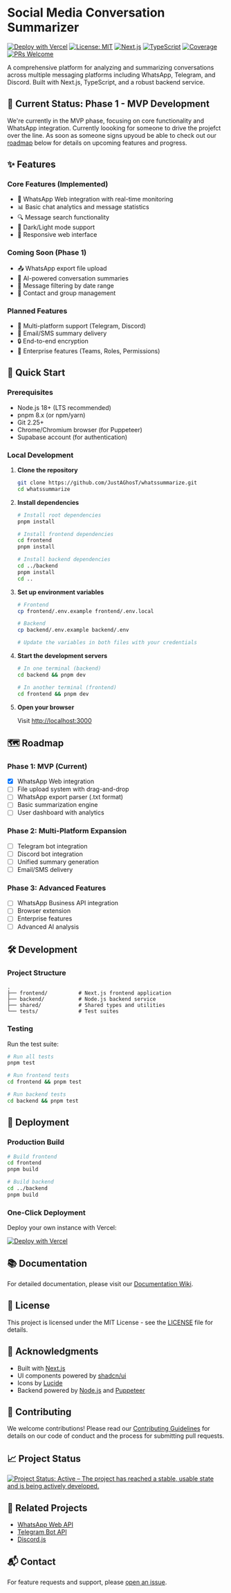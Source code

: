 # Social Media Conversation Summarizer

[![Deploy with Vercel](https://vercel.com/button)](https://vercel.com/new/clone?repository-url=https%3A%2F%2Fgithub.com%2FJustAGhosT%2Fwhatssummarize)
[![License: MIT](https://img.shields.io/badge/License-MIT-yellow.svg)](https://opensource.org/licenses/MIT)
[![Next.js](https://img.shields.io/badge/Next.js-000000?style=flat&logo=nextdotjs&logoColor=white)](https://nextjs.org/)
[![TypeScript](https://img.shields.io/badge/TypeScript-007ACC?style=flat&logo=typescript&logoColor=white)](https://www.typescriptlang.org/)
[![Coverage](https://img.shields.io/badge/coverage-85%25-brightgreen)](https://github.com/JustAGhosT/whatssummarize/actions)
[![PRs Welcome](https://img.shields.io/badge/PRs-welcome-brightgreen.svg)](http://makeapullrequest.com)

A comprehensive platform for analyzing and summarizing conversations across multiple messaging platforms including WhatsApp, Telegram, and Discord. Built with Next.js, TypeScript, and a robust backend service.

## 🚀 Current Status: Phase 1 - MVP Development

We're currently in the MVP phase, focusing on core functionality and WhatsApp integration.
Currently loooking for someone to drive the projefct over the line. As soon as someone signs upyoud be able to check out our [roadmap](../docs/ROADMAP.md) below for details on upcoming features and progress.

## ✨ Features

### Core Features (Implemented)

- 📱 WhatsApp Web integration with real-time monitoring
- 📊 Basic chat analytics and message statistics
- 🔍 Message search functionality
- 🎨 Dark/Light mode support
- 📱 Responsive web interface

### Coming Soon (Phase 1)

- 📤 WhatsApp export file upload
- 🤖 AI-powered conversation summaries
- 📅 Message filtering by date range
- 👥 Contact and group management

### Planned Features

- 🔄 Multi-platform support (Telegram, Discord)
- 📧 Email/SMS summary delivery
- 🔒 End-to-end encryption
- 🏢 Enterprise features (Teams, Roles, Permissions)

## 🚀 Quick Start

### Prerequisites

- Node.js 18+ (LTS recommended)
- pnpm 8.x (or npm/yarn)
- Git 2.25+
- Chrome/Chromium browser (for Puppeteer)
- Supabase account (for authentication)

### Local Development

1. **Clone the repository**

   ```bash
   git clone https://github.com/JustAGhosT/whatssummarize.git
   cd whatssummarize
   ```

2. **Install dependencies**

   ```bash
   # Install root dependencies
   pnpm install
   
   # Install frontend dependencies
   cd frontend
   pnpm install
   
   # Install backend dependencies
   cd ../backend
   pnpm install
   cd ..
   ```

3. **Set up environment variables**

   ```bash
   # Frontend
   cp frontend/.env.example frontend/.env.local
   
   # Backend
   cp backend/.env.example backend/.env
   
   # Update the variables in both files with your credentials
   ```

4. **Start the development servers**

   ```bash
   # In one terminal (backend)
   cd backend && pnpm dev
   
   # In another terminal (frontend)
   cd frontend && pnpm dev
   ```

5. **Open your browser**

   Visit [http://localhost:3000](http://localhost:3000)

## 🗺️ Roadmap

### Phase 1: MVP (Current)

- [x] WhatsApp Web integration
- [ ] File upload system with drag-and-drop
- [ ] WhatsApp export parser (.txt format)
- [ ] Basic summarization engine
- [ ] User dashboard with analytics

### Phase 2: Multi-Platform Expansion

- [ ] Telegram bot integration
- [ ] Discord bot integration
- [ ] Unified summary generation
- [ ] Email/SMS delivery

### Phase 3: Advanced Features

- [ ] WhatsApp Business API integration
- [ ] Browser extension
- [ ] Enterprise features
- [ ] Advanced AI analysis

## 🛠️ Development

### Project Structure

``` text
.
├── frontend/          # Next.js frontend application
├── backend/           # Node.js backend service
├── shared/            # Shared types and utilities
└── tests/             # Test suites
```

### Testing

Run the test suite:

```bash
# Run all tests
pnpm test

# Run frontend tests
cd frontend && pnpm test

# Run backend tests
cd backend && pnpm test
```

## 🚀 Deployment

### Production Build

```bash
# Build frontend
cd frontend
pnpm build

# Build backend
cd ../backend
pnpm build
```

### One-Click Deployment

Deploy your own instance with Vercel:

[![Deploy with Vercel](https://vercel.com/button)](https://vercel.com/new/clone?repository-url=https%3A%2F%2Fgithub.com%2FJustAGhosT%2Fwhatssummarize)

## 📚 Documentation

For detailed documentation, please visit our [Documentation Wiki](https://github.com/JustAGhosT/whatssummarize/wiki).

## 📝 License

This project is licensed under the MIT License - see the [LICENSE](LICENSE) file for details.

## 🙏 Acknowledgments

- Built with [Next.js](https://nextjs.org/)
- UI components powered by [shadcn/ui](https://ui.shadcn.com/)
- Icons by [Lucide](https://lucide.dev/)
- Backend powered by [Node.js](https://nodejs.org/) and [Puppeteer](https://pptr.dev/)

## 🤝 Contributing

We welcome contributions! Please read our [Contributing Guidelines](CONTRIBUTING.md) for details on our code of conduct and the process for submitting pull requests.

## 📈 Project Status

[![Project Status: Active – The project has reached a stable, usable state and is being actively developed.](https://www.repostatus.org/badges/latest/active.svg)](https://www.repostatus.org/#active)

## 🔗 Related Projects

- [WhatsApp Web API](https://github.com/pedroslopez/whatsapp-web.js/)
- [Telegram Bot API](https://core.telegram.org/bots/api)
- [Discord.js](https://discord.js.org/)

## 📬 Contact

For feature requests and support, please [open an issue](https://github.com/JustAGhosT/whatssummarize/issues).
